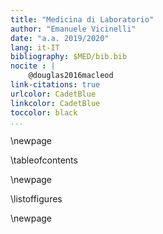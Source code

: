 ```yaml
---
title: "Medicina di Laboratorio"
author: "Emanuele Vicinelli"
date: "a.a. 2019/2020"
lang: it-IT
bibliography: $MED/bib.bib
nocite : |
    @douglas2016macleod
link-citations: true
urlcolor: CadetBlue
linkcolor: CadetBlue
toccolor: black
...
```


<!-- \newgeometry{top=4cm, bottom=4cm, left=4cm, right=4cm}-->

<!-- \title{Medicina di Laboratorio}-->
<!-- \author{Emanuele Vicinelli}-->
<!-- \date{a.a. 2019/2020}-->

<!-- \maketitle-->

<!-- * * * *-->

<!-- \begin{figure}[H]-->
<!-- \vspace{2cm}-->
<!-- \centering-->
<!-- \includegraphics[width=8cm]{../head.pdf}-->
<!-- \end{figure}-->


<!-- <!-1- Data in cui il pdf è stato compilato-1->-->
<!-- \thispagestyle{fancy}-->
<!-- \fancyhead{}-->
<!-- \fancyfoot{}-->
<!-- \renewcommand{\headrulewidth}{0pt}-->
<!-- \rfoot{\today}-->

<!-- \restoregeometry-->

\newpage

\tableofcontents

\newpage

\listoffigures


\newpage
